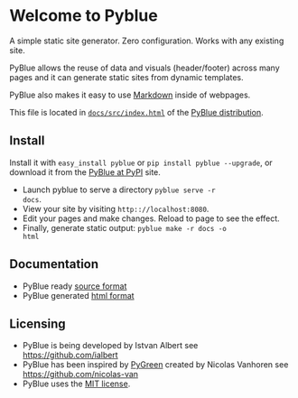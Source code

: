Welcome to Pyblue
=================

A simple static site generator. Zero configuration. Works with any existing site.

PyBlue allows the reuse of data and visuals (header/footer) across many pages
and it can generate static sites from dynamic templates.

PyBlue also makes it easy to use [Markdown][markdown] inside of  webpages.

This file is located in <code><a href="https://github.com/ialbert/pyblue/tree/master/docs/src/index.html">docs/src/index.html</a></code>
of the <a href="https://github.com/ialbert/pyblue">PyBlue distribution</a>.

Install
-------

Install it with `easy_install pyblue` or `pip install pyblue --upgrade`, or download it from
the [PyBlue at PyPI](https://pypi.python.org/pypi/pyblue/) site.

* Launch pyblue to serve a directory <code>pyblue serve -r docs</code>.
* View your site by visiting <code>http:://localhost:8080</code>.
* Edit your pages and make changes. Reload to page to see the effect.
* Finally, generate static output: <code>pyblue make -r docs -o html</code>

Documentation
-------------

* PyBlue ready [source format][docs-src]
* PyBlue generated [html format][docs-html]

Licensing
---------

* PyBlue is being developed by Istvan Albert see https://github.com/ialbert
* PyBlue has been inspired by [PyGreen][pygreen] created by Nicolas Vanhoren see https://github.com/nicolas-van
* PyBlue uses the [MIT license][license].

[docs-src]: https://github.com/ialbert/pyblue/tree/master/docs/src/
[docs-html]: https://github.com/ialbert/pyblue/tree/master/docs/html/index.html
[django]: https://www.djangoproject.com/
[markdown]: http://en.wikipedia.org/wiki/Markdown
[pygreen]: https://github.com/nicolas-van/pygreen
[license]: https://github.com/ialbert/pyblue/blob/master/LICENSE.txt


